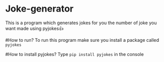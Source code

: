 # Joke-generator
This is a program which generates jokes for you the number of joke you want made using pyjokes👍

#How to run?
To run this program make sure you install a package called `pyjokes`

#How to install pyjokes?
Type `pip install pyjokes` in the console

